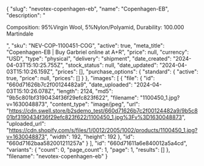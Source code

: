 {
  "slug": "nevotex-copenhagen-eb",
  "name": "Copenhagen-EB",
  "description": "<p>Composition: 95%Virgin Wool, 5%Nylon/Polyamid, Durability: 100.000 Martindale </p>",
  "sku": "NEV-COP-1100451-COG",
  "active": true,
  "meta_title": "Copenhagen-EB | Buy Garbriel online at A+R",
  "price": null,
  "currency": "USD",
  "type": "physical",
  "delivery": "shipment",
  "date_created": "2024-04-03T15:10:25.755Z",
  "stock_status": null,
  "date_updated": "2024-04-03T15:10:26.159Z",
  "prices": [],
  "purchase_options": {
    "standard": {
      "active": true,
      "price": null,
      "prices": []
    }
  },
  "images": [
    {
      "file": {
        "id": "660d71626b7c2f00124482a9",
        "date_uploaded": "2024-04-03T15:10:26.078Z",
        "length": 2124,
        "md5": "9b5c801bf3190434f36f29efc823f622",
        "filename": "1100450_1.jpg?v=1630048873",
        "content_type": "image/jpeg",
        "url": "https://cdn.swell.store/b2sdemo_test/660d71626b7c2f00124482a9/9b5c801bf3190434f36f29efc823f622/1100450_1.jpg%3Fv%3D1630048873",
        "uploaded_url": "https://cdn.shopify.com/s/files/1/0012/2005/1002/products/1100450_1.jpg?v=1630048873",
        "width": 192,
        "height": 192
      },
      "id": "660d7162baa582001211257a"
    }
  ],
  "id": "660d71611a6e840012a5a4cd",
  "variants": {
    "count": 0,
    "page_count": 1,
    "page": 1,
    "results": []
  },
  "filename": "nevotex-copenhagen-eb"
}